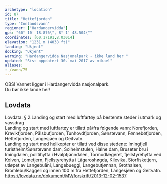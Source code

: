 ```yaml
---
archetype: "location"
id: 87
title: "Hettefjorden"
type: "Innlandsvann"
regioner: ["Hardangervidda"]
gps: "60° 10' 18.876\", 8° 1' 48.504\""
coordinates: [60.17191,8.03014]
elevation: "1231 m (4038 ft)"
landing: "Ukjent"
docking: "Ukjent"
warning: "Hardangervidda Nasjonalpark - ikke land her "
updated: "Sist oppdatert 30. mai 2017 av mikael"
aliases:
- /vann/75
---
```


OBS! Vannet ligger i Hardangervidda nasjonalpark.\
Du bør ikke lande her!

## Lovdata

Lovdata: § 2.Landing og start med luftfartøy på bestemte steder i utmark og vassdrag\
Landing og start med luftfartøy er tillatt på/fra følgende vann: Norefjorden, Kravikfjorden, Pålsbufjorden, Tunhovdfjorden, Sønstevann, Fønnebøfjorden, Hettefjorden, Langesjøen og Geitvatn.\
Landing og start med helikopter er tillatt ved disse stedene: Imingfjell turistheim/Sønstevann dam, Solheimstulen, Halne dam, Bruseter bru i Imingdalen, politihytta i Hvalptjønndalen, Tormodlægeret, fjellstyrehytta ved Kolven, Lometjern, Fjellstyrehytta i Lågaroshøgda, Kilevika, Storfisketjern, utløpet av Langebuåni, Langebueggi, Langebutjønnan, Grothalsen, Bromlebu/Kaggeli og innen 100 m fra Hettefjorden, Langesjøen og Geitvatn.\
https://lovdata.no/dokument/MV/forskrift/2013-12-02-1537
